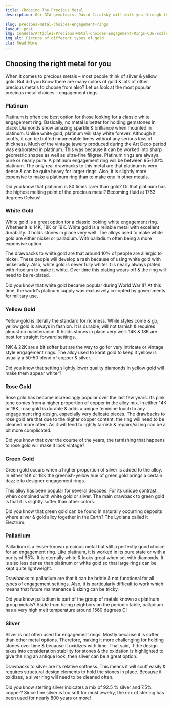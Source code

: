 ```yaml
---
title: Choosing The Precious Metal
description: Our GIA gemologist David Ciralsky will walk you through the many options of precious metal choices for engagement rings. Let the fun begin

slug: precious-metal-choices-engagement-rings
layout: post
img: Condesa/Articles/Precious-Metal-Choices-Engagement-Rings-CJE-scaled_kICwXlwHt.jpg
img_alt: Picture of different types of gold
cta: Read More
---
```

## Choosing the right metal for you
When it comes to precious metals – most people think of silver & yellow gold. But did you know there are many colors of gold & lots of other precious metals to choose from also? Let us look at the most popular precious metal choices – engagement rings.

### Platinum
Platinum is often the best option for those looking for a classic white engagement ring. Basically, no metal is better for holding gemstones in place. Diamonds show amazing sparkle & brilliance when mounted in platinum. Unlike white gold, platinum will stay white forever. Although it scuffs, it can be buffed innumerable times without any serious loss of thickness.
Much of the vintage jewelry produced during the Art Deco period was elaborated in platinum. This was because it can be worked into sharp geometric shapes as well as ultra-fine filigree. Platinum rings are always pure or nearly pure. A platinum engagement ring will be between 95-100% platinum. The only real drawbacks to this metal are that platinum is very dense & can be quite heavy for larger rings. Also, it is slightly more expensive to make a platinum ring than to make one in other metals.

Did you know that platinum is 80 times rarer than gold? Or that platinum has the highest melting point of the precious metal? Becoming fluid at 1763 degrees Celsius!

### White Gold
White gold is a great option for a classic looking white engagement ring. Whether it is 14K, 18K or 19K. White gold is a reliable metal with excellent durability. It holds stones in place very well. The alloys used to make white gold are either nickel or palladium. With palladium often being a more expensive option.

The drawbacks to white gold are that around 10% of people are allergic to nickel. These people will develop a rash because of using white gold with nickel alloy. Also, white gold is never fully white! It is nearly always plated with rhodium to make it white. Over time this plating wears off & the ring will need to be re-plated.

Did you know that white gold became popular during World War II? At this time, the world’s platinum supply was exclusively co-opted by governments for military use. 

### Yellow Gold
Yellow gold is literally the standard for richness. While styles come & go, yellow gold is always in fashion. It is durable, will not tarnish & requires almost no maintenance. It holds stones in place very well. 14K & 18K are best for straight forward settings. 

19K & 22K are a bit softer but are the way to go for very intricate or vintage style engagement rings. The alloy used to karat gold to keep it yellow is usually a 50-50 blend of copper & silver.

Did you know that setting slightly lower quality diamonds in yellow gold will make them appear whiter?

### Rose Gold
Rose gold has become increasingly popular over the last few years. Its pink tone comes from a higher proportion of copper in the alloy mix. In either 14K or 18K, rose gold is durable & adds a unique feminine touch to any engagement ring design, especially very delicate pieces.
The drawbacks to rose gold are that due to the higher copper content, the ring will need to be cleaned more often. As it will tend to lightly tarnish & repairs/sizing can be a bit more complicated.

Did you know that over the course of the years, the tarnishing that happens to rose gold will make it look vintage?

### Green Gold
Green gold occurs when a higher proportion of silver is added to the alloy. In either 14K or 18K the greenish-yellow hue of green gold brings a certain dazzle to designer engagement rings. 

This alloy has been popular for several decades. For its unique contrast when combined with white gold or silver. The main drawback to green gold is that it is slightly softer than other colors. 

Did you know that green gold can be found in naturally occurring deposits where silver & gold alloy together in the Earth? The Lydians called it Electrum.

### Palladium
Palladium is a lesser-known precious metal but still a perfectly good choice for an engagement ring. Like platinum, it is worked in its pure state or with a purity of 95%. It is eternally white & looks great when set with diamonds. It is also less dense than platinum or white gold so that large rings can be kept quite lightweight.

Drawbacks to palladium are that it can be brittle & not functional for all types of engagement settings. Also, it is particularly difficult to work which means that future maintenance & sizing can be tricky.

Did you know palladium is part of the group of metals known as platinum group metals? Aside from being neighbors on the periodic table, palladium has a very high melt temperature around 1560 degrees C!

### Silver
Silver is not often used for engagement rings. Mostly because it is softer than other metal options. Therefore, making it more challenging for holding stones over time & because it oxidizes with time. That said, if the design takes into consideration stability for stones & the oxidation is highlighted to give the ring an antique look, then silver can be a great option. 

Drawbacks to silver are its relative softness. This means it will scuff easily & requires structural design elements to hold the stones in place. Because it oxidizes, a silver ring will need to be cleaned often.

Did you know sterling silver indicates a mix of 92.5 % silver and 7.5% copper? Since fine silver is too soft for most jewelry, the mix of sterling has been used for nearly 800 years or more!